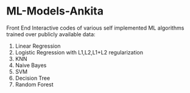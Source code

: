 # ML-Models-Ankita
Front End Interactive codes of various self implemented ML algorithms trained over publicly available data: 
1) Linear Regression  
2) Logistic Regression with L1,L2,L1+L2 regularization 
3) KNN 
4) Naive Bayes 
5) SVM 
6) Decision Tree 
7) Random Forest
